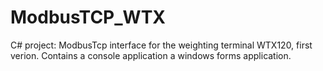 # ModbusTCP_WTX
C# project: ModbusTcp interface for the weighting terminal WTX120, first verion. Contains a console application a windows forms application. 
